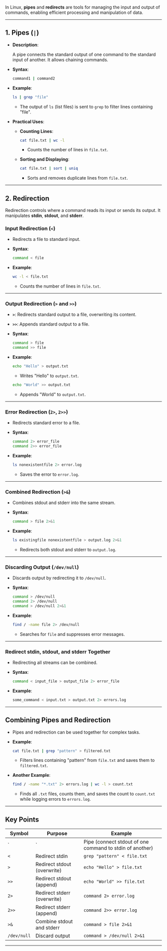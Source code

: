 In Linux, **pipes** and **redirects** are tools for managing the input and output of commands, enabling efficient processing and manipulation of data.

---

## **1. Pipes (`|`)**

- **Description**:
    
    A pipe connects the standard output of one command to the standard input of another. It allows chaining commands.
    
- **Syntax**:
    
    ```bash
    command1 | command2
    
    ```
    
- **Example**:
    
    ```bash
    ls | grep "file"
    
    ```
    
    - The output of `ls` (list files) is sent to `grep` to filter lines containing "file".
- **Practical Uses**:
    - **Counting Lines**:
        
        ```bash
        cat file.txt | wc -l
        
        ```
        
        - Counts the number of lines in `file.txt`.
    - **Sorting and Displaying**:
        
        ```bash
        cat file.txt | sort | uniq
        
        ```
        
        - Sorts and removes duplicate lines from `file.txt`.

---

## **2. Redirection**

Redirection controls where a command reads its input or sends its output. It manipulates **stdin**, **stdout**, and **stderr**.

### **Input Redirection (`<`)**

- Redirects a file to standard input.
- **Syntax**:
    
    ```bash
    command < file
    
    ```
    
- **Example**:
    
    ```bash
    wc -l < file.txt
    
    ```
    
    - Counts the number of lines in `file.txt`.

---

### **Output Redirection (`>` and `>>`)**

- **`>`**: Redirects standard output to a file, overwriting its content.
- **`>>`**: Appends standard output to a file.
- **Syntax**:
    
    ```bash
    command > file
    command >> file
    
    ```
    
- **Example**:
    
    ```bash
    echo "Hello" > output.txt
    
    ```
    
    - Writes "Hello" to `output.txt`.
    
    ```bash
    echo "World" >> output.txt
    
    ```
    
    - Appends "World" to `output.txt`.

---

### **Error Redirection (`2>`, `2>>`)**

- Redirects standard error to a file.
- **Syntax**:
    
    ```bash
    command 2> error_file
    command 2>> error_file
    
    ```
    
- **Example**:
    
    ```bash
    ls nonexistentfile 2> error.log
    
    ```
    
    - Saves the error to `error.log`.

---

### **Combined Redirection (`>&`)**

- Combines stdout and stderr into the same stream.
- **Syntax**:
    
    ```bash
    command > file 2>&1
    
    ```
    
- **Example**:
    
    ```bash
    ls existingfile nonexistentfile > output.log 2>&1
    
    ```
    
    - Redirects both stdout and stderr to `output.log`.

---

### **Discarding Output (`/dev/null`)**

- Discards output by redirecting it to `/dev/null`.
- **Syntax**:
    
    ```bash
    command > /dev/null
    command 2> /dev/null
    command > /dev/null 2>&1
    
    ```
    
- **Example**:
    
    ```bash
    find / -name file 2> /dev/null
    
    ```
    
    - Searches for `file` and suppresses error messages.

---

### **Redirect stdin, stdout, and stderr Together**

- Redirecting all streams can be combined.
- **Syntax**:
    
    ```bash
    command < input_file > output_file 2> error_file
    
    ```
    
- **Example**:
    
    ```bash
    some_command < input.txt > output.txt 2> errors.log
    
    ```
    

---

## **Combining Pipes and Redirection**

- Pipes and redirection can be used together for complex tasks.
- **Example**:
    
    ```bash
    cat file.txt | grep "pattern" > filtered.txt
    
    ```
    
    - Filters lines containing "pattern" from `file.txt` and saves them to `filtered.txt`.
- **Another Example**:
    
    ```bash
    find / -name "*.txt" 2> errors.log | wc -l > count.txt
    
    ```
    
    - Finds all `.txt` files, counts them, and saves the count to `count.txt` while logging errors to `errors.log`.

---

## **Key Points**

| **Symbol** | **Purpose** | **Example** |
| --- | --- | --- |
| ` | ` | Pipe (connect stdout of one command to stdin of another) |
| `<` | Redirect stdin | `grep "pattern" < file.txt` |
| `>` | Redirect stdout (overwrite) | `echo "Hello" > file.txt` |
| `>>` | Redirect stdout (append) | `echo "World" >> file.txt` |
| `2>` | Redirect stderr (overwrite) | `command 2> error.log` |
| `2>>` | Redirect stderr (append) | `command 2>> error.log` |
| `>&` | Combine stdout and stderr | `command > file 2>&1` |
| `/dev/null` | Discard output | `command > /dev/null 2>&1` |

---
